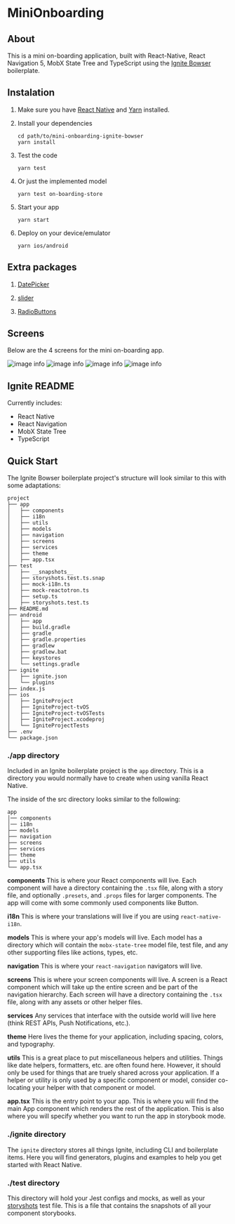 # MiniOnboarding

## About

This is a mini on-boarding application, built with React-Native, React Navigation 5, MobX State Tree and TypeScript using the [Ignite Bowser](https://github.com/infinitered/ignite-bowser) boilerplate.

## Instalation

1. Make sure you have [React Native](https://reactnative.dev/) and [Yarn](https://yarnpkg.com/) installed.

2. Install your dependencies

    ```
    cd path/to/mini-onboarding-ignite-bowser
    yarn install
    ```
   
3. Test the code

    ```
    yarn test
    ```

4. Or just the implemented model

    ```
    yarn test on-boarding-store
    ```

5. Start your app

    ```
    yarn start
    ```

6. Deploy on your device/emulator

    ```
    yarn ios/android
    ```
   
## Extra packages

1. [DatePicker](https://github.com/henninghall/react-native-date-picker)

2. [slider](https://github.com/callstack/react-native-slider)

3. [RadioButtons](https://github.com/sramezani/radio-buttons-react-native)   
   
## Screens

Below are the 4 screens for the mini on-boarding app.

![image info](./screens/screen1.jpg) ![image info](./screens/screen2.jpg) ![image info](./screens/screen3.jpg) ![image info](./screens/screen4.jpg)   
   
## Ignite README
Currently includes:

- React Native
- React Navigation
- MobX State Tree
- TypeScript

## Quick Start

The Ignite Bowser boilerplate project's structure will look similar to this with some adaptations:

```
project
├── app
│   ├── components
│   ├── i18n
│   ├── utils
│   ├── models
│   ├── navigation
│   ├── screens
│   ├── services
│   ├── theme
│   ├── app.tsx
├── test
│   ├── __snapshots__
│   ├── storyshots.test.ts.snap
│   ├── mock-i18n.ts
│   ├── mock-reactotron.ts
│   ├── setup.ts
│   ├── storyshots.test.ts
├── README.md
├── android
│   ├── app
│   ├── build.gradle
│   ├── gradle
│   ├── gradle.properties
│   ├── gradlew
│   ├── gradlew.bat
│   ├── keystores
│   └── settings.gradle
├── ignite
│   ├── ignite.json
│   └── plugins
├── index.js
├── ios
│   ├── IgniteProject
│   ├── IgniteProject-tvOS
│   ├── IgniteProject-tvOSTests
│   ├── IgniteProject.xcodeproj
│   └── IgniteProjectTests
├── .env
└── package.json

```

### ./app directory

Included in an Ignite boilerplate project is the `app` directory. This is a directory you would normally have to create when using vanilla React Native.

The inside of the src directory looks similar to the following:

```
app
│── components
│── i18n
├── models
├── navigation
├── screens
├── services
├── theme
├── utils
└── app.tsx
```

**components**
This is where your React components will live. Each component will have a directory containing the `.tsx` file, along with a story file, and optionally `.presets`, and `.props` files for larger components. The app will come with some commonly used components like Button.

**i18n**
This is where your translations will live if you are using `react-native-i18n`.

**models**
This is where your app's models will live. Each model has a directory which will contain the `mobx-state-tree` model file, test file, and any other supporting files like actions, types, etc.

**navigation**
This is where your `react-navigation` navigators will live.

**screens**
This is where your screen components will live. A screen is a React component which will take up the entire screen and be part of the navigation hierarchy. Each screen will have a directory containing the `.tsx` file, along with any assets or other helper files.

**services**
Any services that interface with the outside world will live here (think REST APIs, Push Notifications, etc.).

**theme**
Here lives the theme for your application, including spacing, colors, and typography.

**utils**
This is a great place to put miscellaneous helpers and utilities. Things like date helpers, formatters, etc. are often found here. However, it should only be used for things that are truely shared across your application. If a helper or utility is only used by a specific component or model, consider co-locating your helper with that component or model.

**app.tsx** This is the entry point to your app. This is where you will find the main App component which renders the rest of the application. This is also where you will specify whether you want to run the app in storybook mode.

### ./ignite directory

The `ignite` directory stores all things Ignite, including CLI and boilerplate items. Here you will find generators, plugins and examples to help you get started with React Native.

### ./test directory

This directory will hold your Jest configs and mocks, as well as your [storyshots](https://github.com/storybooks/storybook/tree/master/addons/storyshots) test file. This is a file that contains the snapshots of all your component storybooks.
